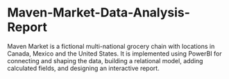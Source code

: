 # Maven-Market-Data-Analysis-Report
Maven Market is a fictional multi-national grocery chain with locations in Canada, Mexico and the United States. It is implemented using PowerBI for connecting and shaping the data, building a relational model, adding calculated fields, and designing an interactive report.
